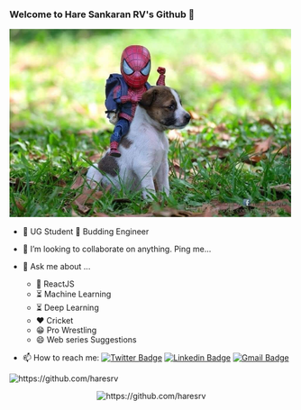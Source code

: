 ### Welcome to Hare Sankaran RV's Github 👋
 
 <img src="https://github.com/haresrv/haresrv/blob/master/sp2.jpeg" width="500">

 - 🔭 UG Student 🌱 Budding Engineer
 - 👯 I’m looking to collaborate on anything. Ping me...

- 💬 Ask me about ...
      
     - :art: ReactJS
     - :hourglass_flowing_sand: Machine Learning
     - :hourglass_flowing_sand: Deep Learning
     - :hearts: Cricket
     - :grin: Pro Wrestling
     - 😄 Web series Suggestions
      
- 📫 How to reach me: 
[![Twitter Badge](https://img.shields.io/badge/-@itz_srv-1ca0f1?style=flat-square&labelColor=1ca0f1&logo=twitter&logoColor=white&link=https://twitter.com/itz_srv)](https://twitter.com/itz_srv) [![Linkedin Badge](https://img.shields.io/badge/-haresrv-blue?style=flat-square&logo=Linkedin&logoColor=white&link=https://www.linkedin.com/in/haresrv2000/)](https://www.linkedin.com/in/haresrv2000/) [![Gmail Badge](https://img.shields.io/badge/-haresrv-c14438?style=flat-square&logo=Gmail&logoColor=white&link=mailto:haresrv2000@gmail.com)](mailto:haresrv2000@gmail.com)

 <p align="left"> <img src="https://komarev.com/ghpvc/?username=haresrv" alt="https://github.com/haresrv" /> </p>

</p><p align="center"> <img src="https://github-readme-stats.vercel.app/api?username=haresrv&show_icons=true" alt="https://github.com/haresrv" /> </p>

